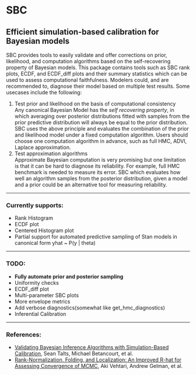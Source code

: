 # SBC
## Efficient simulation-based calibration for Bayesian models
SBC provides tools to easily validate and offer corrections on prior, likelihood, and computation algorithms based on the self-recovering property of Bayesian models. This package contains tools such as SBC rank plots, ECDF, and ECDF\_diff plots and their summary statistics which can be used to assess computational faithfulness. Modelers could, and are recommended to, diagnose their model based on multiple test results.
Some usecases include the following:
1. Test prior and likelihood on the basis of computational consistency  
    Any canonical Bayesian Model has the *self recovering property*, in which averaging over posterior distributions fitted with samples from the prior predictive distribution will always be equal to the prior distribution.
SBC uses the above principle and evaluates the combination of the prior and likelihood model under a fixed computation algorithm. Users should choose one computation algorithm in advance, such as full HMC, ADVI, Laplace approximation.
2. Test approximation algorithms  
    Approximate Bayesian computation is very promising but one limitation is that it can be hard to diagnose its reliability. For example, full HMC benchmark is needed to measure its error. SBC which evaluates how well an algorithm samples from the posterior distribution, given a model and a prior could be an alternative tool for measuring reliability.
---
### Currently supports:
* Rank Histogram
* ECDF plot
* Centered Histogram plot
* Partial support for automated predictive sampling of Stan models in canonical form yhat ~ P(y | theta)
---
### TODO:
* **Fully automate prior and posterior sampling**
* Uniformity checks
* ECDF\_diff plot
* Multi-parameter SBC plots 
* More envelope metrics
* Add verbose diagnostics(somewhat like get\_hmc\_diagnostics)
* Inferential Calibration
---
### References:
* [Validating Bayesian Inference
Algorithms with Simulation-Based
Calibration](https://arxiv.org/pdf/1804.06788.pdf), Sean Talts, Michael Betancourt, et al.
* [Rank-Normalization, Folding, and Localization: An Improved R-hat for Assessing Convergence of MCMC](https://arxiv.org/abs/1903.08008), Aki Vehtari, Andrew Gelman, et al.

